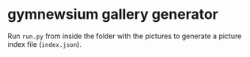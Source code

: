# gymnewsium gallery generator

Run `run.py` from inside the folder with the pictures to generate a picture index file (`index.json`).
